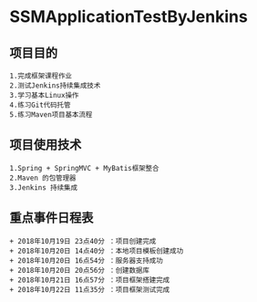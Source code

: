 # SSMApplicationTestByJenkins

## 项目目的
    1.完成框架课程作业
    2.测试Jenkins持续集成技术
    3.学习基本Linux操作
    4.练习Git代码托管
    5.练习Maven项目基本流程
    
## 项目使用技术
    1.Spring + SpringMVC + MyBatis框架整合
    2.Maven 的包管理器
    3.Jenkins 持续集成

## 重点事件日程表
    + 2018年10月19日 23点40分 ：项目创建完成
    + 2018年10月20日 14点40分 ：本地项目模板创建成功
    + 2018年10月20日 16点54分 ：服务器支持成功
    + 2018年10月20日 20点56分 ：创建数据库
    + 2018年10月21日 16点57分 ：项目框架搭建完成
    + 2018年10月22日 11点35分 ：项目框架测试完成